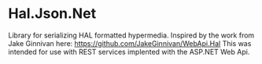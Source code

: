 Hal.Json.Net
=============

Library for serializing HAL formatted hypermedia.
Inspired by the work from Jake Ginnivan here: https://github.com/JakeGinnivan/WebApi.Hal
This was intended for use with REST services implented with the ASP.NET Web Api.
